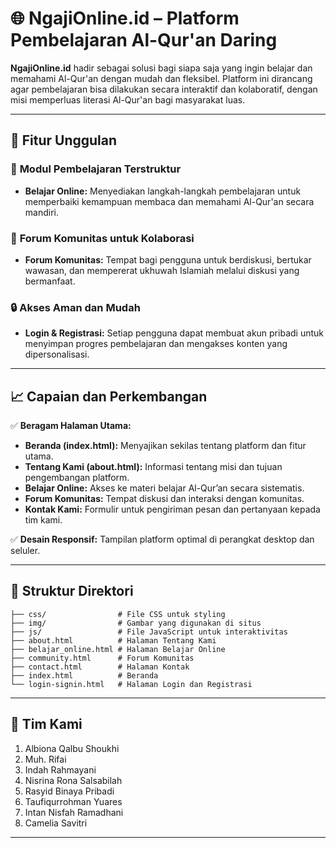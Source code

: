 # 🌐 NgajiOnline.id – Platform Pembelajaran Al-Qur'an Daring  

**NgajiOnline.id** hadir sebagai solusi bagi siapa saja yang ingin belajar dan memahami Al-Qur'an dengan mudah dan fleksibel. Platform ini dirancang agar pembelajaran bisa dilakukan secara interaktif dan kolaboratif, dengan misi memperluas literasi Al-Qur'an bagi masyarakat luas.  

---

## 🚀 Fitur Unggulan  
### 🌱 **Modul Pembelajaran Terstruktur**  
- **Belajar Online:** Menyediakan langkah-langkah pembelajaran untuk memperbaiki kemampuan membaca dan memahami Al-Qur'an secara mandiri.  

### 👥 **Forum Komunitas untuk Kolaborasi**  
- **Forum Komunitas:** Tempat bagi pengguna untuk berdiskusi, bertukar wawasan, dan mempererat ukhuwah Islamiah melalui diskusi yang bermanfaat.  

### 🔒 **Akses Aman dan Mudah**  
- **Login & Registrasi:** Setiap pengguna dapat membuat akun pribadi untuk menyimpan progres pembelajaran dan mengakses konten yang dipersonalisasi.  

---

## 📈 Capaian dan Perkembangan  
✅ **Beragam Halaman Utama:**  
- **Beranda (index.html):** Menyajikan sekilas tentang platform dan fitur utama.  
- **Tentang Kami (about.html):** Informasi tentang misi dan tujuan pengembangan platform.  
- **Belajar Online:** Akses ke materi belajar Al-Qur’an secara sistematis.  
- **Forum Komunitas:** Tempat diskusi dan interaksi dengan komunitas.  
- **Kontak Kami:** Formulir untuk pengiriman pesan dan pertanyaan kepada tim kami.  

✅ **Desain Responsif:** Tampilan platform optimal di perangkat desktop dan seluler.  

---

## 📂 Struktur Direktori  
```
├── css/                # File CSS untuk styling  
├── img/                # Gambar yang digunakan di situs  
├── js/                 # File JavaScript untuk interaktivitas  
├── about.html          # Halaman Tentang Kami  
├── belajar_online.html # Halaman Belajar Online  
├── community.html      # Forum Komunitas  
├── contact.html        # Halaman Kontak  
├── index.html          # Beranda  
└── login-signin.html   # Halaman Login dan Registrasi  
```

---

## 🚀 Tim Kami
1. Albiona Qalbu Shoukhi
2. Muh. Rifai
3. Indah Rahmayani
4. Nisrina Rona Salsabilah
5. Rasyid Binaya Pribadi
6. Taufiqurrohman Yuares
7. Intan Nisfah Ramadhani
8. Camelia Savitri

---
